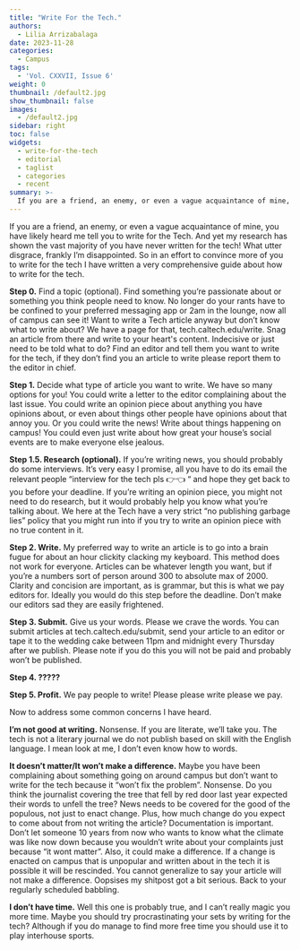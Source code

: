 ```yaml
---
title: "Write For the Tech."
authors:
  - Lilia Arrizabalaga
date: 2023-11-28
categories:
  - Campus
tags:
  - 'Vol. CXXVII, Issue 6'
weight: 0
thumbnail: /default2.jpg
show_thumbnail: false
images:
  - /default2.jpg
sidebar: right
toc: false
widgets:
  - write-for-the-tech
  - editorial
  - taglist
  - categories
  - recent
summary: >-
  If you are a friend, an enemy, or even a vague acquaintance of mine, you have likely heard me tell you to write for the Tech. And yet my research has shown the vast majority of you have never written for the tech! What utter disgrace, frankly I’m disappointed. So in an effort to convince more of you to write for the tech I have written a very comprehensive guide about how to write for the tech.
---
```


If you are a friend, an enemy, or even a vague acquaintance of mine, you have likely heard me tell you to write for the Tech. And yet my research has shown the vast majority of you have never written for the tech! What utter disgrace, frankly I’m disappointed. So in an effort to convince more of you to write for the tech I have written a very comprehensive guide about how to write for the tech.

 

**Step 0.** Find a topic (optional). Find something you’re passionate about or something you think people need to know. No longer do your rants have to be confined to your preferred messaging app or 2am in the lounge, now all of campus can see it! Want to write a Tech article anyway but don’t know what to write about? We have a page for that, tech.caltech.edu/write. Snag an article from there and write to your heart's content. Indecisive or just need to be told what to do? Find an editor and tell them you want to write for the tech, if they don’t find you an article to write please report them to the editor in chief.

 

**Step 1.** Decide what type of article you want to write. We have so many options for you! You could write a letter to the editor complaining about the last issue. You could write an opinion piece about anything you have opinions about, or even about things other people have opinions about that annoy you. Or you could write the news! Write about things happening on campus! You could even just write about how great your house’s social events are to make everyone else jealous.

 

**Step 1.5. Research (optional).** If you’re writing news, you should probably do some interviews. It’s very easy I promise, all you have to do its email the relevant people “interview for the tech pls 👉👈 “ and hope they get back to you before your deadline. If you’re writing an opinion piece, you might not need to do research, but it would probably help you know what you’re talking about. We here at the Tech have a very strict “no publishing garbage lies” policy that you might run into if you try to write an opinion piece with no true content in it.

 

**Step 2. Write.** My preferred way to write an article is to go into a brain fugue for about an hour clickity clacking my keyboard. This method does not work for everyone. Articles can be whatever length you want, but if you’re a numbers sort of person around 300 to absolute max of 2000. Clarity and concision are important, as is grammar, but this is what we pay editors for. Ideally you would do this step before the deadline. Don’t make our editors sad they are easily frightened.

 

**Step 3. Submit.** Give us your words. Please we crave the words. You can submit articles at tech.caltech.edu/submit, send your article to an editor or tape it to the wedding cake between 11pm and midnight every Thursday after we publish. Please note if you do this you will not be paid and probably won’t be published.

 

**Step 4. ?????**

 

**Step 5. Profit.** We pay people to write! Please please write please we pay.

 

Now to address some common concerns I have heard.

 

**I’m not good at writing.** Nonsense. If you are literate, we’ll take you. The tech is not a literary journal we do not publish based on skill with the English language. I mean look at me, I don’t even know how to words.

 

**It doesn’t matter/It won’t make a difference.** Maybe you have been complaining about something going on around campus but don’t want to write for the tech because it “won’t fix the problem”. Nonsense. Do you think the journalist covering the tree that fell by red door last year expected their words to unfell the tree? News needs to be covered for the good of the populous, not just to enact change. Plus, how much change do you expect to come about from not writing the article? Documentation is important. Don’t let someone 10 years from now who wants to know what the climate was like now down because you wouldn’t write about your complaints just because “it wont matter”. Also, it could make a difference. If a change is enacted on campus that is unpopular and written about in the tech it is possible it will be rescinded. You cannot generalize to say your article will not make a difference. Oopsises my shitpost got a bit serious. Back to your regularly scheduled babbling.

 

**I don’t have time.** Well this one is probably true, and I can’t really magic you more time. Maybe you should try procrastinating your sets by writing for the tech? Although if you do manage to find more free time you should use it to play interhouse sports.

 
